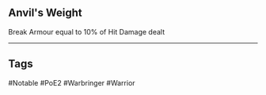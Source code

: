 ## Anvil's Weight
Break Armour equal to 10% of Hit Damage dealt

---
## Tags
#Notable
#PoE2
#Warbringer
#Warrior
